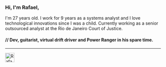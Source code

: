 ### Hi, I'm Rafael,
I'm 27 years old. I work for 9 years as a systems analyst and I love technological innovations since I was a child.
Currently working as a senior outsourced analyst at the Rio de Janeiro Court of Justice.
#### // Dev, guitarist, virtual drift driver and Power Ranger in his spare time.
---
<a href="https://dev.to/rafaelbarbadev">
  <img src="https://d2fltix0v2e0sb.cloudfront.net/dev-badge.svg" alt="Rafael Oliveira's DEV Profile" height="30" width="30">
</a>

<!--
**rafaelbarbadev/rafaelbarbadev** is a ✨ _special_ ✨ repository because its `README.md` (this file) appears on your GitHub profile.

Here are some ideas to get you started:

- 🔭 I’m currently working on ...
- 🌱 I’m currently learning ...
- 👯 I’m looking to collaborate on ...
- 🤔 I’m looking for help with ...
- 💬 Ask me about ...
- 📫 How to reach me: ...
- 😄 Pronouns: ...
- ⚡ Fun fact: ...
-->

